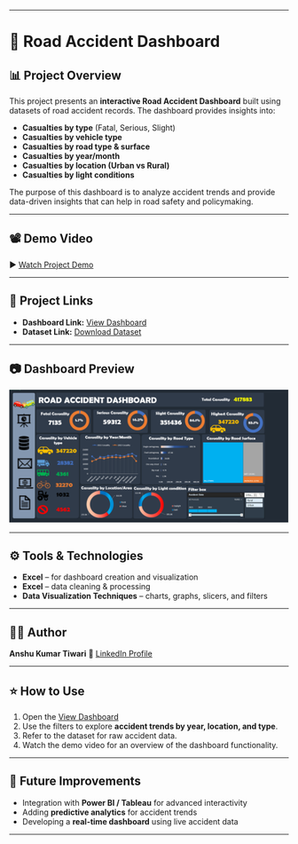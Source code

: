 

---

# 🚗 Road Accident Dashboard

## 📊 Project Overview

This project presents an **interactive Road Accident Dashboard** built using datasets of road accident records. The dashboard provides insights into:

* **Casualties by type** (Fatal, Serious, Slight)
* **Casualties by vehicle type**
* **Casualties by road type & surface**
* **Casualties by year/month**
* **Casualties by location (Urban vs Rural)**
* **Casualties by light conditions**

The purpose of this dashboard is to analyze accident trends and provide data-driven insights that can help in road safety and policymaking.

---

## 📽️ Demo Video

▶️ [Watch Project Demo](https://drive.google.com/file/d/1ackX3FkOXKXaZKmnJxFGbYwCKGeWAXDd/view?usp=sharing)

---

## 📂 Project Links

* **Dashboard Link:** [View Dashboard](https://1drv.ms/x/c/3173dc078bea1aaa/EadnwejAO6tKmcJpISc_xeIBiJln-yb-5_mc84ZtdLoRFA?e=5rfLEQ)
* **Dataset Link:** [Download Dataset](https://1drv.ms/x/c/3173dc078bea1aaa/EZjXoc42LfdEohzUBkcV-PoBp8KYZVGSNW_ALB-Q2r0cMg?e=feeSQb)

---

## 📷 Dashboard Preview

![Road Accident Dashboard](./Road%20Accident%20Dashboard.png)

---

## ⚙️ Tools & Technologies

* **Excel** – for dashboard creation and visualization
* **Excel** – data cleaning & processing
* **Data Visualization Techniques** – charts, graphs, slicers, and filters

---

## 👨‍💻 Author

**Anshu Kumar Tiwari**
🔗 [LinkedIn Profile](https://www.linkedin.com/in/anshu-kumar-tiwari-755a3b25b)

---

## ⭐ How to Use

1. Open the [View Dashboard](https://1drv.ms/x/c/3173dc078bea1aaa/EadnwejAO6tKmcJpISc_xeIBiJln-yb-5_mc84ZtdLoRFA?e=5rfLEQ)
2. Use the filters to explore **accident trends by year, location, and type**.
3. Refer to the dataset for raw accident data.
4. Watch the demo video for an overview of the dashboard functionality.

---

## 🚀 Future Improvements

* Integration with **Power BI / Tableau** for advanced interactivity
* Adding **predictive analytics** for accident trends
* Developing a **real-time dashboard** using live accident data

---

